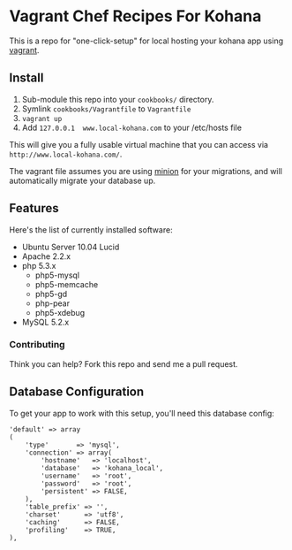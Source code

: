 # Vagrant Chef Recipes For Kohana

This is a repo for "one-click-setup" for local hosting your kohana app using [vagrant](http://vagrantup.com/).

## Install

 1. Sub-module this repo into your `cookbooks/` directory.
 2. Symlink `cookbooks/Vagrantfile` to `Vagrantfile`
 3. `vagrant up`
 4. Add `127.0.0.1	www.local-kohana.com` to your /etc/hosts file

This will give you a fully usable virtual machine that you can access via `http://www.local-kohana.com/`.

The vagrant file assumes you are using [minion](https://github.com/kohana-minion) for your migrations, and will automatically migrate your database up.

## Features

Here's the list of currently installed software:

 - Ubuntu Server 10.04 Lucid
 - Apache 2.2.x
 - php 5.3.x
   - php5-mysql
   - php5-memcache
   - php5-gd
   - php-pear
   - php5-xdebug
 - MySQL 5.2.x

### Contributing

Think you can help? Fork this repo and send me a pull request.

## Database Configuration

To get your app to work with this setup, you'll need this database config:

	'default' => array
	(
		'type'       => 'mysql',
		'connection' => array(
			'hostname'   => 'localhost',
			'database'   => 'kohana_local',
			'username'   => 'root',
			'password'   => 'root',
			'persistent' => FALSE,
		),
		'table_prefix' => '',
		'charset'      => 'utf8',
		'caching'      => FALSE,
		'profiling'    => TRUE,
	),